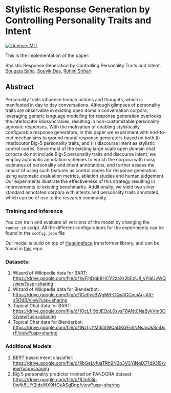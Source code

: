 # Stylistic Response Generation by Controlling Personality Traits and Intent
[![License: MIT](https://img.shields.io/badge/License-MIT-yellow.svg)](https://opensource.org/licenses/MIT)

This is the implementation of the paper:

Stylistic Response Generation by Controlling Personality Traits and Intent. [Sougata Saha](https://www.linkedin.com/in/sougata-saha-8964149a/), [Souvik Das](https://www.linkedin.com/in/souvikdas23/), [Rohini Srihari](https://www.linkedin.com/in/rohinisrihari/)

## Abstract
Personality traits influence human actions and thoughts, which is manifested in day to day conversations. Although glimpses of personality traits are observable in existing open domain conversation corpora, leveraging generic language modelling for response generation overlooks the interlocutor idiosyncrasies, resulting in non-customizable personality agnostic responses. With the motivation of enabling stylistically configurable response generators, in this paper we experiment with end-to-end mechanisms to ground neural response generators based on both (i) interlocutor Big-5 personality traits, and (ii) discourse intent as stylistic control codes. Since most of the existing large scale open domain chat corpora do not include Big-5 personality traits and discourse intent, we employ automatic annotation schemes to enrich the corpora with noisy estimates of personality and intent annotations, and further assess the impact of using such features as control codes for response generation using automatic evaluation metrics, ablation studies and human judgement. Our experiments illustrate the effectiveness of this strategy resulting in improvements to existing benchmarks. Additionally, we yield two silver standard annotated corpora with intents and personality traits annotated, which can be of use to the research community.

### Training and Inference
You can train and evaluate all versions of the model by changing the `runner.sh` script. All the different configurations for the experiments can be found in the `config.json` file

Our model is build on top of [Huggingface](https://huggingface.co/) transformer library, and can be found in [this](https://github.com/sougata-ub/transformers/tree/encoder_experiment_v2) repo.


### Datasets:
1. Wizard of Wikipedia data for BART: https://drive.google.com/file/d/1wFjltDqb8HCY2zaXr2bEzU8_yYIaUyWQ/view?usp=sharing
2. Wizard of Wikipedia data for Blenderbot: https://drive.google.com/file/d/1CetIysBWgM6-DQs3GCnciAg-AX-z5OdB/view?usp=sharing
3. Topical Chat data for BART: https://drive.google.com/file/d/1OcL1_9dJEQoL6svsF8ANt0NaBykVm3O3/view?usp=sharing
4. Topical Chat data for Blenderbot: https://drive.google.com/file/d/1NzLyYM3i5fWQaDKGFnhNNsayJkSmDsrF/view?usp=sharing

### Additional Models
1. BERT based intent classifier: https://drive.google.com/file/d/1jbGeLyfuaTRh9N3o3VSYiNqiX71d93lS/view?usp=sharing
2. Big 5 personality predictor trained on PANDORA dataset: https://drive.google.com/file/d/1Ltn53jj-0wfk5UjY2idxWX9HOkASgDnp/view?usp=sharing
